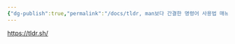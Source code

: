 ```yaml
---
{"dg-publish":true,"permalink":"/docs/tldr, man보다 간결한 명령어 사용법 매뉴얼/","title":"tldr, man보다 간결한 명령어 사용법 매뉴얼"}
---
```


<https://tldr.sh/>
